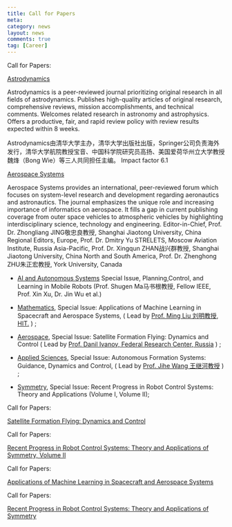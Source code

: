 ```yaml
---
title: Call for Papers
meta: 
category: news
layout: news
comments: true
tag: [Career]
---
```

Call for Papers: 

[Astrodynamics](https://link.springer.com/journal/42064)

Astrodynamics is a peer-reviewed journal prioritizing original research in all fields of astrodynamics.
Publishes high-quality articles of original research, comprehensive reviews, mission accomplishments, and technical comments.
Welcomes related research in astronomy and astrophysics.
Offers a productive, fair, and rapid review policy with review results expected within 8 weeks.

Astrodynamics由清华大学主办，清华大学出版社出版，Springer公司负责海外发行，清华大学航院教授宝音、中国科学院研究员高扬、美国爱荷华州立大学教授魏烽（Bong Wie）等三人共同担任主编。
Impact factor 6.1

[Aerospace Systems](https://www.springer.com/journal/42401/aims-and-scope)

Aerospace Systems provides an international, peer-reviewed forum which focuses on system-level research and development regarding aeronautics and astronautics. The journal emphasizes the unique role and increasing importance of informatics on aerospace. It fills a gap in current publishing coverage from outer space vehicles to atmospheric vehicles by highlighting interdisciplinary science, technology and engineering. 
Editor-in-Chief, Prof. Dr. Zhongliang JING敬忠良教授, Shanghai Jiaotong University, China
Regional Editors, Europe, Prof. Dr. Dmitry Yu STRELETS, Moscow Aviation Institute, Russia
Asia-Pacific, Prof. Dr. Xingqun ZHAN战兴群教授, Shanghai Jiaotong University, China
North and South America, Prof. Dr. Zhenghong ZHU朱正宏教授, York University, Canada



- [AI and Autonomous Systems](https://elspub.com/journals/artificial-intelligence-and-autonomous-systems/editorial_board/) Special Issue, Planning,Control, and Learning in Mobile Robots (Prof. Shugen Ma马书根教授, Fellow IEEE, Prof. Xin Xu, Dr. Jin Wu et al.)

- [Mathematics](https://www.mdpi.com/journal/mathematics/special_issues/09O2330789), Special Issue: Applications of Machine Learning in Spacecraft and Aerospace Systems, ( Lead by [Prof. Ming Liu 刘明教授, HIT.](http://homepage.hit.edu.cn/liuming23) ) ; 
- [Aerospace](https://www.mdpi.com/journal/aerospace/special_issues/U81MBDN1BK), Special Issue: Satellite Formation Flying: Dynamics and Control ( Lead by [Prof. Danil Ivanov, Federal Research Center, Russia](https://keldysh.ru/microsatellites/eng/team.html) ) ; 
- [Applied Sciences](https://www.mdpi.com/journal/aerospace/special_issues/U81MBDN1BK), Special Issue: Autonomous Formation Systems: Guidance, Dynamics and Control, ( Lead by [Prof. Jihe Wang 王继河教授](https://tianqin.sysu.edu.cn/members/wang-ji-he) ) ; 
- [Symmetry](https://www.mdpi.com/journal/symmetry/special_issues/Z28KR0YVB3), Special Issue: Recent Progress in Robot Control Systems: Theory and Applications (Volume I, Volume II); 

Call for Papers: 

[Satellite Formation Flying: Dynamics and Control](https://www.mdpi.com/journal/aerospace/special_issues/U81MBDN1BK)


<!--
<img src="{{site.url}}/images/posts/AerospaceSI.png " alt="" width="640" height="366" title="" align="" />
-->


Call for Papers: 

[Recent Progress in Robot Control Systems: Theory and Applications of Symmetry, Volume II](https://www.mdpi.com/journal/symmetry/special_issues/Z28KR0YVB3)

<!--
<img src="{{site.url}}/images/posts/SI3.png " alt="" width="640" height="366" title="" align="" />
-->

Call for Papers: 

[Applications of Machine Learning in Spacecraft and Aerospace Systems](https://www.mdpi.com/journal/mathematics/special_issues/09O2330789)

<!--
<img src="{{site.url}}/images/posts/SI2.png " alt="" width="640" height="366" title="" align="" />
-->

Call for Papers: 

[Recent Progress in Robot Control Systems: Theory and Applications of Symmetry](https://www.mdpi.com/journal/symmetry/special_issues/Recent_Progress_Robot_Control_Systems_Theory_Applications)

<!--
<img src="{{site.url}}/images/posts/SI1.png " alt="" width="640" height="366" title="" align="" />
-->


